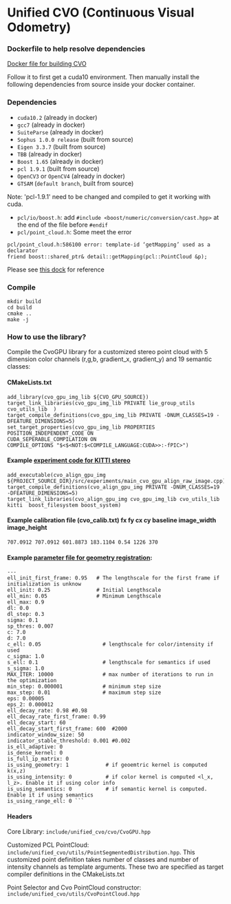 # Unified CVO (Continuous Visual Odometry)

### Dockerfile to help resolve dependencies
[Docker file for building CVO](https://github.com/UMich-BipedLab/docker_images/tree/master/cvo_gpu)

Follow it to first get a cuda10 environment. Then manually install the following dependencies from source inside your docker container.

### Dependencies
*  `cuda10.2` (already in docker)
*  `gcc7` (already in docker)
*  `SuiteParse` (already in docker)
* `Sophus 1.0.0 release` (built from source)
* `Eigen 3.3.7` (built from source)
* `TBB` (already in docker)
* `Boost 1.65` (already in docker)
* `pcl 1.9.1` (built from source)
* `OpenCV3` or `OpenCV4` (already in docker)
* `GTSAM` (`default branch`, built from source)

Note: 'pcl-1.9.1' need to be changed and compiled to get it working with cuda. 
* `pcl/io/boost.h`: add `#include <boost/numeric/conversion/cast.hpp>` at the end of the file before `#endif`
* `pcl/point_cloud.h`: Some meet the error 
```
pcl/point_cloud.h:586100 error: template-id ‘getMapping’ used as a declarator
friend boost::shared_ptr& detail::getMapping(pcl::PointCloud &p);
```
Please see [this dock](https://github.com/autowarefoundation/autoware/issues/2094) for reference

### Compile
```
mkdir build
cd build
cmake ..
make -j
```



### How to use the library?

Compile the CvoGPU library for a customized stereo point cloud with 5 dimension color channels (r,g,b, gradient_x, gradient_y) and 19 semantic classes:

#### CMakeLists.txt

```
add_library(cvo_gpu_img_lib ${CVO_GPU_SOURCE})                                                               
target_link_libraries(cvo_gpu_img_lib PRIVATE lie_group_utils cvo_utils_lib  )                               
target_compile_definitions(cvo_gpu_img_lib PRIVATE -DNUM_CLASSES=19 -DFEATURE_DIMENSIONS=5)                  
set_target_properties(cvo_gpu_img_lib PROPERTIES                                                               
POSITION_INDEPENDENT_CODE ON                                                                                 
CUDA_SEPERABLE_COMPILATION ON                                                                                 
COMPILE_OPTIONS "$<$<NOT:$<COMPILE_LANGUAGE:CUDA>>:-fPIC>") 
```

#### Example [experiment code for KITTI stereo](https://github.com/UMich-CURLY/unified_cvo/blob/release/src/experiments/main_cvo_gpu_align_raw_image.cpp) 

```
add_executable(cvo_align_gpu_img ${PROJECT_SOURCE_DIR}/src/experiments/main_cvo_gpu_align_raw_image.cpp)     
target_compile_definitions(cvo_align_gpu_img PRIVATE -DNUM_CLASSES=19 -DFEATURE_DIMENSIONS=5)                 
target_link_libraries(cvo_align_gpu_img cvo_gpu_img_lib cvo_utils_lib kitti  boost_filesystem boost_system) 
```

#### Example calibration file (cvo_calib.txt)     fx fy cx cy  baseline  image_width image_height

`707.0912 707.0912 601.8873 183.1104 0.54 1226 370`

#### Example [parameter file for geometry registration](https://github.com/UMich-CURLY/unified_cvo/blob/release/cvo_params/cvo_geometric_params_img_gpu0.yaml): 

```%YAML:1.0                                                                                                                                
---                                                                                                                                   
ell_init_first_frame: 0.95   # The lengthscale for the first frame if initialization is unknow                                                                                                                     
ell_init: 0.25               # Initial Lengthscale                                                                                                                        
ell_min: 0.05                # Minimum Lengthscale                                                                                                                            
ell_max: 0.9                                                                                                                              
dl: 0.0                                                                                                                                 
dl_step: 0.3                                                                                                                              
sigma: 0.1                                                                                                                               
sp_thres: 0.007                                                                                                                             
c: 7.0                                                                                                                                 
d: 7.0                                                                                                                                 
c_ell: 0.05                    # lengthscale for color/intensity if used                                                                                                                          
c_sigma: 1.0                                                                                                                                
s_ell: 0.1                     # lengthscale for semantics if used                                                                                                                            
s_sigma: 1.0                                                                                                                            
MAX_ITER: 10000                # max number of iterations to run in the optimization                                                                                                                          
min_step: 0.000001             # minimum step size                                                                                                                         
max_step: 0.01                 # maximum step size                                                                                                                            
eps: 0.00005                                                                                                                              
eps_2: 0.000012                                                                                                                             
ell_decay_rate: 0.98 #0.98                                                                                                                       
ell_decay_rate_first_frame: 0.99                                                                                                                    
ell_decay_start: 60                                                                                                                           
ell_decay_start_first_frame: 600  #2000                                                                                                                 
indicator_window_size: 50                                                                                                                        
indicator_stable_threshold: 0.001 #0.002                                                                                                                
is_ell_adaptive: 0                                                                                                                           
is_dense_kernel: 0                                                                                                                           
is_full_ip_matrix: 0                                                                                                                          
is_using_geometry: 1            # if geoemtric kernel is computed k(x,z)                                                                                                                       
is_using_intensity: 0           # if color kernel is computed <l_x, l_z>. Enable it if using color info                                                                                                              
is_using_semantics: 0           # if semantic kernel is computed. Enable it if using semantics                                                                                                                        
is_using_range_ell: 0 ```
```

#### Headers 

Core Library: `include/unified_cvo/cvo/CvoGPU.hpp`

Customized PCL PointCloud: `include/unified_cvo/utils/PointSegmentedDistribution.hpp`.  This customized point definition takes number of classes and number of intensity channels as template arguments. These two are specified as target compiler definitions in the CMakeLists.txt

Point Selector and Cvo PointCloud constructor: `include/unified_cvo/utils/CvoPointCloud.hpp` 



